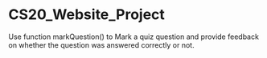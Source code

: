 # CS20_Website_Project
Use function markQuestion() to Mark a quiz question and provide feedback on whether the question was answered correctly or not.
